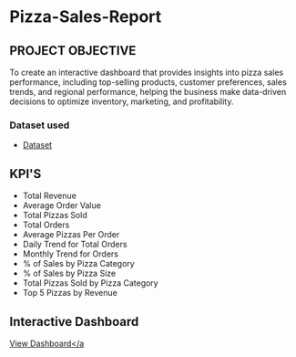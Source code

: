 # Pizza-Sales-Report

## PROJECT OBJECTIVE
To create an interactive dashboard that provides insights into pizza sales performance, including top-selling products, customer preferences, sales trends, and regional performance, helping the business make data-driven decisions to optimize inventory, marketing, and profitability.

### Dataset used
- <a href=https://github.com/ankita12Shinde/Pizza-Sale-Report/blob/main/pizza_sales.csv>Dataset</a>

## KPI'S
- Total Revenue
- Average Order Value
- Total Pizzas Sold
- Total Orders
- Average Pizzas Per Order
- Daily Trend for Total Orders
- Monthly Trend for Orders
- % of Sales by Pizza Category
- % of Sales by Pizza Size
- Total Pizzas Sold by Pizza Category
- Top 5 Pizzas by Revenue

## Interactive Dashboard
<a href=https://github.com/ankita12Shinde/Pizza-Sales-Dashboard/blob/main/Screenshot2.png>View Dashboard</a

